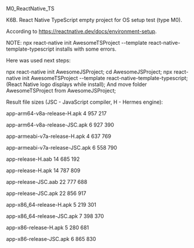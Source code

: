 M0_ReactNative_TS

K6B.
React Native TypeScript empty project for OS setup test (type M0).

According to https://reactnative.dev/docs/environment-setup.

NOTE:
npx react-native init AwesomeTSProject --template react-native-template-typescript
installs with some errors.

Here was used next steps:

npx react-native init AwesomeJSProject;
cd AwesomeJSProject;
npx react-native init AwesomeTSProject --template react-native-template-typescript;
(React Native logo displays while install);
And move folder AwesomeTSProject from AwesomeJSProject;

Result file sizes (JSC - JavaScript compiler, H - Hermes engine):

app-arm64-v8a-release-H.apk       4 957 217

app-arm64-v8a-release-JSC.apk     6 927 390

app-armeabi-v7a-release-H.apk     4 637 769

app-armeabi-v7a-release-JSC.apk   6 558 790

app-release-H.aab                14 685 192

app-release-H.apk                14 787 809

app-release-JSC.aab              22 777 688

app-release-JSC.apk              22 856 917

app-x86_64-release-H.apk          5 219 301

app-x86_64-release-JSC.apk        7 398 370

app-x86-release-H.apk             5 280 681

app-x86-release-JSC.apk           6 865 830
